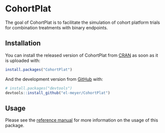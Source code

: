 
<!-- README.md is generated from README.Rmd. Please edit that file -->

# CohortPlat

<!-- badges: start -->

<!-- badges: end -->

The goal of CohortPlat is to facilitate the simulation of cohort
platform trials for combination treatments with binary endpoints.

## Installation

You can install the released version of CohortPlat from
[CRAN](https://CRAN.R-project.org) as soon as it is uploaded with:

``` r
install.packages("CohortPlat")
```

And the development version from [GitHub](https://github.com/) with:

``` r
# install.packages("devtools")
devtools::install_github("el-meyer/CohortPlat")
```

## Usage

Please see the [reference
manual](https://el-meyer.github.io/CohortPlat/) for more information on
the usage of this package.

